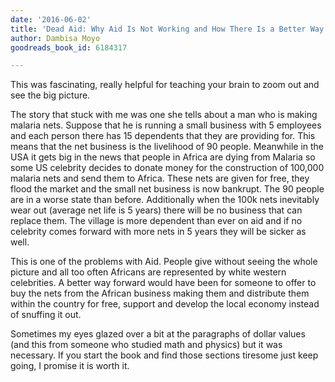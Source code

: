 ```yaml
---
date: '2016-06-02'
title: 'Dead Aid: Why Aid Is Not Working and How There Is a Better Way for Africa'
author: Dambisa Moyo
goodreads_book_id: 6184317

---
```

This was fascinating, really helpful for teaching your brain to zoom out and see the big picture. 

The story that stuck with me was one she tells about a man who is making malaria nets. Suppose that he is running a small business with 5 employees and each person there has 15 dependents that they are providing for. This means that the net business is the livelihood of 90 people. Meanwhile in the USA it gets big in the news that people in Africa are dying from Malaria so some US celebrity decides to donate money for the construction of 100,000 malaria nets and send them to Africa. These nets are given for free, they flood the market and the small net business is now bankrupt. The 90 people are in a worse state than before. Additionally when the 100k nets inevitably wear out (average net life is 5 years) there will be no business that can replace them. The village is more dependent than ever on aid and if no celebrity comes forward with more nets in 5 years they will be sicker as well.

This is one of the problems with Aid. People give without seeing the whole picture and all too often Africans are represented by white western celebrities. A better way forward would have been for someone to offer to buy the nets from the African business making them and distribute them within the country for free, support and develop the local economy instead of snuffing it out.

Sometimes my eyes glazed over a bit at the paragraphs of dollar values (and this from someone who studied math and physics) but it was necessary. If you start the book and find those sections tiresome just keep going, I promise it is worth it.
